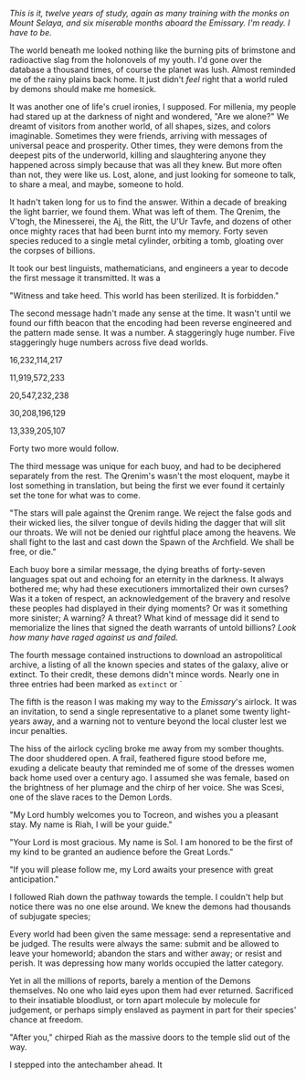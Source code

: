 _This is it, twelve years of study, again as many training with the monks on Mount
Selaya, and six miserable months aboard the *Emissary*. I'm ready. I have to be._

The world beneath me looked nothing like the burning pits of brimstone and
radioactive slag from the holonovels of my youth. I'd gone over the database a
thousand times, of course the planet was lush. Almost reminded me of the rainy plains
back home. It just didn't _feel_ right that a world ruled by demons should make
me homesick.

It was another one of life's cruel ironies, I supposed. For millenia, my people had
stared up at the darkness of night and wondered, "Are we alone?" We dreamt of
visitors from another world, of all shapes, sizes, and colors imaginable. Sometimes
they were friends, arriving with messages of universal peace and prosperity. Other
times, they were demons from the deepest pits of the underworld, killing and
slaughtering anyone they happened across simply because that was all they knew. But
more often than not, they were like us. Lost, alone, and just looking for someone to
talk, to share a meal, and maybe, someone to hold.

It hadn't taken long for us to find the answer. Within a decade of breaking the
light barrier, we found them. What was left of them. The Qrenim, the V'togh,
the Minesserei, the Aj, the Ritt, the U'Ur Tavfe, and dozens of other once mighty
races that had been burnt into my memory. Forty seven species reduced to a single
metal cylinder, orbiting a tomb, gloating over the corpses of billions.

It took our best linguists, mathematicians, and engineers a year to decode the first
message it transmitted. It was a 

"Witness and take heed. This world has been sterilized. It is forbidden."

The second message hadn't made any sense at the time. It wasn't until we found our
fifth beacon that the encoding had been reverse engineered and the pattern made
sense. It was a number. A staggeringly huge number. Five staggeringly huge numbers
across five dead worlds.

16,232,114,217

11,919,572,233

20,547,232,238

30,208,196,129 

13,339,205,107

Forty two more would follow.

The third message was unique for each buoy, and had to be deciphered separately from
the rest. The Qrenim's wasn't the most eloquent, maybe it lost something in translation,
but being the first we ever found it certainly set the tone for what was to come.

"The stars will pale against the Qrenim range. We reject the false gods and their
wicked lies, the silver tongue of devils hiding the dagger that will slit our
throats. We will not be denied our rightful place among the heavens. We shall fight
to the last and cast down the Spawn of the Archfield. We shall be free, or die."

Each buoy bore a similar message, the dying breaths of forty-seven languages spat out
and echoing for an eternity in the darkness. It always bothered me; why had these
executioners immortalized their own curses? Was it a token of respect, an
acknowledgement of the bravery and resolve these peoples had displayed in their dying
moments? Or was it something more sinister; A warning? A threat? What kind of message
did it send to memorialize the lines that signed the death warrants of untold
billions? *Look how many have raged against us and failed.*

The fourth message contained instructions to download an astropolitical archive, a
listing of all the known species and states of the galaxy, alive or extinct. To their
credit, these demons didn't mince words. Nearly one in three entries had been marked
as `extinct` or `

The fifth is the reason I was making my way to the *Emissary*'s airlock. It was
an invitation, to send a single representative to a planet some twenty light-years
away, and a warning not to venture beyond the local cluster lest we incur penalties.

The hiss of the airlock cycling broke me away from my somber thoughts. The door
shuddered open. A frail, feathered figure stood before me, exuding a delicate beauty
that reminded me of some of the dresses women back home used over a century ago. I
assumed she was female, based on the brightness of her plumage and the chirp of her
voice. She was Scesi, one of the slave races to the Demon Lords.

"My Lord humbly welcomes you to Tocreon, and wishes you a pleasant stay. My name is
Riah, I will be your guide."

"Your Lord is most gracious. My name is Sol. I am honored to be the first of my kind
to be granted an audience before the Great Lords."

"If you will please follow me, my Lord awaits your presence with great anticipation."

I followed Riah down the pathway towards the temple. I couldn't help but notice there
was no one else around. We knew the demons had thousands of subjugate species; 

Every world had been given the same message: send a representative and be judged. The
results were always the same: submit and be allowed to leave your homeworld; abandon
the stars and wither away; or resist and perish. It was depressing how many worlds
occupied the latter category.

Yet in all the millions of reports, barely a mention of the Demons themselves. No one
who laid eyes upon them had ever returned. Sacrificed to their insatiable bloodlust,
or torn apart molecule by molecule for judgement, or perhaps simply enslaved as
payment in part for their species' chance at freedom.

"After you," chirped Riah as the massive doors to the temple slid out of the way.

I stepped into the antechamber ahead. It 
